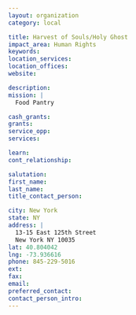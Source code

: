 ```yaml
---
layout: organization
category: local

title: Harvest of Souls/Holy Ghost
impact_area: Human Rights
keywords: 
location_services: 
location_offices: 
website: 

description: 
mission: |
  Food Pantry

cash_grants: 
grants: 
service_opp: 
services: 

learn: 
cont_relationship: 

salutation: 
first_name: 
last_name: 
title_contact_person: 

city: New York
state: NY
address: |
  13-15 East 125th Street     
  New York NY 10035
lat: 40.804042
lng: -73.936616
phone: 845-229-5016
ext: 
fax: 
email: 
preferred_contact: 
contact_person_intro: 
---
```

